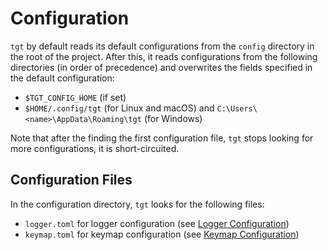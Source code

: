 # Configuration

`tgt` by default reads its default configurations from the `config` directory in the root of the project. After this, it reads configurations from the following directories (in order of precedence) and overwrites the fields specified in the default configuration:

- `$TGT_CONFIG_HOME` (if set)
- `$HOME/.config/tgt` (for Linux and macOS) and `C:\Users\<name>\AppData\Roaming\tgt` (for Windows)

Note that after the finding the first configuration file, `tgt` stops looking for more configurations, it is short-circuited.

## Configuration Files

In the configuration directory, `tgt` looks for the following files:
- `logger.toml` for logger configuration (see [Logger Configuration](https://github.com/FedericoBruzzone/tgt/blob/main/docs/configuration/logger.toml.md))
- `keymap.toml` for keymap configuration (see [Keymap Configuration](https://github.com/FedericoBruzzone/tgt/blob/main/docs/configuration/keymap.toml.md))
